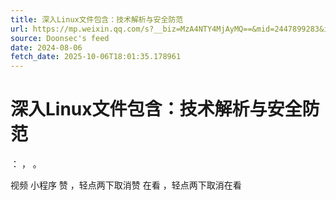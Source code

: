```yaml
---
title: 深入Linux文件包含：技术解析与安全防范
url: https://mp.weixin.qq.com/s?__biz=MzA4NTY4MjAyMQ==&mid=2447899283&idx=1&sn=d9d2200ceb315b6f32e673e24165c2c7
source: Doonsec's feed
date: 2024-08-06
fetch_date: 2025-10-06T18:01:35.178961
---
```


# 深入Linux文件包含：技术解析与安全防范

：
，
。

视频
小程序
赞
，轻点两下取消赞
在看
，轻点两下取消在看